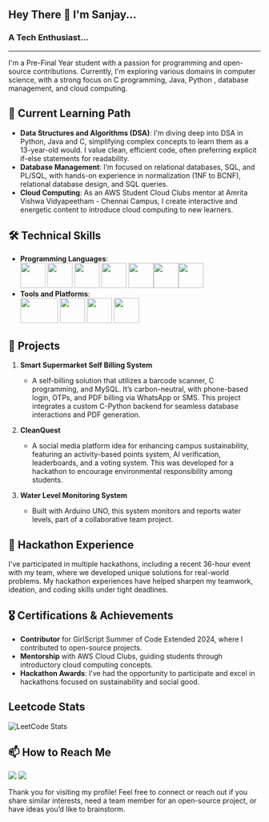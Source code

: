 ## Hey There 👋 I'm Sanjay...
### A Tech Enthusiast...
---
I'm a Pre-Final Year student with a passion for programming and open-source contributions. Currently, I'm exploring various domains in computer science, with a strong focus on C programming, Java, Python , database management, and cloud computing. 

## 🌱 Current Learning Path
- **Data Structures and Algorithms (DSA)**: I'm diving deep into DSA in Python, Java and C, simplifying complex concepts to learn them as a 13-year-old would. I value clean, efficient code, often preferring explicit if-else statements for readability.
- **Database Management**: I’m focused on relational databases, SQL, and PL/SQL, with hands-on experience in normalization (1NF to BCNF), relational database design, and SQL queries.
- **Cloud Computing**: As an AWS Student Cloud Clubs mentor at Amrita Vishwa Vidyapeetham - Chennai Campus, I create interactive and energetic content to introduce cloud computing to new learners.

## 🛠 Technical Skills
- **Programming Languages**:<br/> <img height="50" width="50" src="https://img.icons8.com/color/48/000000/python.png" /> <img height="50" width="50" src="https://img.icons8.com/color/48/000000/c-programming.png" /> <img height="50" width="50" src="https://img.icons8.com/color/48/000000/java-coffee-cup-logo.png" /> <img height="50" width="50" src="https://img.icons8.com/color/48/000000/html-5.png" /> <img height="50" width="50" src="https://img.icons8.com/color/48/000000/css3.png" /><img height="50" width="50" src="https://img.icons8.com/color/48/000000/javascript.png"/><img height="50" width="50" src="https://img.icons8.com/color/48/000000/mysql-logo.png"/>
- **Tools and Platforms**:<br/> <img height="50" width="75" src="https://upload.wikimedia.org/wikipedia/commons/thumb/9/93/Amazon_Web_Services_Logo.svg/768px-Amazon_Web_Services_Logo.svg.png" /> <img height="50" width="50" src="https://img.icons8.com/color/48/000000/visual-studio-code-2019.png"/> <img height="50" width="50" src="https://img.icons8.com/color/50/000000/git.png"/> <img height="50" width="50" src="https://upload.wikimedia.org/wikipedia/commons/9/9e/UbuntuCoF.svg"/>

## 🚀 Projects
1. **Smart Supermarket Self Billing System**
   - A self-billing solution that utilizes a barcode scanner, C programming, and MySQL. It’s carbon-neutral, with phone-based login, OTPs, and PDF billing via WhatsApp or SMS. This project integrates a custom C-Python backend for seamless database interactions and PDF generation.

2. **CleanQuest**
   - A social media platform idea for enhancing campus sustainability, featuring an activity-based points system, AI verification, leaderboards, and a voting system. This was developed for a hackathon to encourage environmental responsibility among students.

3. **Water Level Monitoring System**
   - Built with Arduino UNO, this system monitors and reports water levels, part of a collaborative team project.

## 💼 Hackathon Experience
I've participated in multiple hackathons, including a recent 36-hour event with my team, where we developed unique solutions for real-world problems. My hackathon experiences have helped sharpen my teamwork, ideation, and coding skills under tight deadlines.

## 🎖 Certifications & Achievements
- **Contributor** for GirlScript Summer of Code Extended 2024, where I contributed to open-source projects.
- **Mentorship** with AWS Cloud Clubs, guiding students through introductory cloud computing concepts.
- **Hackathon Awards**: I’ve had the opportunity to participate and excel in hackathons focused on sustainability and social good.

## Leetcode Stats
![LeetCode Stats](https://leetcard.jacoblin.cool/sanjayssrini?theme=forest&font=IBM%20Plex%20Sans&ext=contest)


## 📫 How to Reach Me
<a href="mailto:sanjaysrinivasan095@gmail.com"><img src="https://img.shields.io/badge/Gmail-D14836?style=for-the-badge&logo=gmail&logoColor=white"/></a>
[<img src="https://img.shields.io/badge/LinkedIn-0077B5?style=for-the-badge&logo=linkedin&logoColor=white" />](https://www.linkedin.com/in/sanjays12)

Thank you for visiting my profile! Feel free to connect or reach out if you share similar interests, need a team member for an open-source project, or have ideas you’d like to brainstorm.



